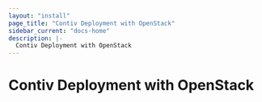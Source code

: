 ```yaml
---
layout: "install"
page_title: "Contiv Deployment with OpenStack"
sidebar_current: "docs-home"
description: |-
  Contiv Deployment with OpenStack
---
```


# Contiv Deployment with OpenStack
